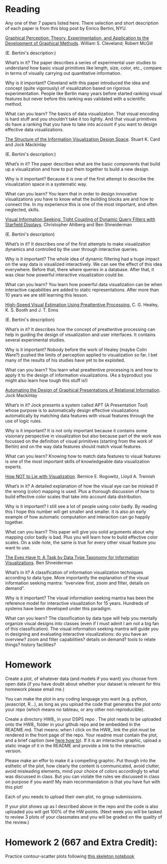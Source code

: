 # Reading
Any one of ther 7 papers listed here. There selection and short description of each paper is from this blog post by Enrico Bertini, NYU.


[Graphical Perception: Theory, Experimentation, and Application to the Development of Graphical Methods](https://www.diliaranasirova.com/assets/PSYC579/pdfs/03.2-Cleveland&McGill.pdf). William S. Cleveland; Robert McGill

(E. Bertini's description:)

What’s in it? The paper describes a series of experimental user studies to understand how basic visual primitives like length, size, color, etc., compare in terms of visually carrying out quantitative information.

Why is it important? Cleveland with this paper introduced the idea and concept (quite vigorously) of visualization based on rigorous experimentation. People like Bertin many years before started ranking visual features but never before this ranking was validated with a scientific method.

What can you learn? The basics of data visualization. That visual encoding is hard stuff and you shouldn’t take it too lightly. And that visual primitives do have a ranking that you have to take into account if you want to design effective data visualizations.

[The Structure of the Information Visualization Design Space](https://www.academia.edu/4338732/The_structure_of_the_information_visualization_design_space?auto=download). Stuart K. Card and Jock Mackinlay

(E. Bertini's description:)

What’s in it? The paper describes what are the basic components that build up a visualization and how to put them together to build a new design.

Why is it important? Because it is one of the first attempt to describe the visualization space in a systematic way.

What can you learn? You learn that in order to design innovative visualizations you have to know what the building blocks are and how to connect the. In my experience this is one of the most important, and often neglected, skills.

[Visual Information Seeking: Tight Coupling of Dynamic Query Filters with Starfield Displays](http://citeseerx.ist.psu.edu/viewdoc/download?doi=10.1.1.123.4320&rep=rep1&type=pdf). Christopher Ahlberg and Ben Shneiderman

(E. Bertini's description)

What’s in it? It describes one of the first attempts to make visualization dynamics and controlled by the user through interactive queries.

Why is it important? The whole idea of dynamic filtering had a huge impact on the way data is visualized interactively. We can see the effect of this idea everywhere. Before that, there where queries in a database. After that, it was clear how powerful interactive visualization could be.

What can you learn? You learn how powerful data visualization can be when interactive capabilities are added to static representations. After more than 10 years we are still learning this lesson.

[High-Speed Visual Estimation Using Preattentive Processing.](https://www.csc2.ncsu.edu/faculty/healey/download/tochi.96.pdf) C. G. Healey, K. S. Booth and J. T. Enns

(E. Bertini's description)

What’s in it? It describes how the concept of preattentive processing can help in guiding the design of visualization and user interfaces. It contains several experimental studies.

Why is it important? Nobody before the work of Healey (maybe Colin Ware?) pushed the limits of perception applied to visualization so far. I bet many of the results of his studies have yet to be exploited.

What can you learn? You learn what preattentive processing is and how to apply it to the design of information visualizations. (As a byproduct you might also learn how tough this stuff is!)

[Automating the Design of Graphical Presentations of Relational Information](https://research.tableau.com/sites/default/files/p110-mackinlay.pdf). Jock Mackinlay

What’s in it? Jock presents a system called APT (A Presentation Tool) whose purpose is to automatically design effective visualizations automatically by matching data features with visual features through the use of logic rules.

Why is it important? It is not only important because it contains some visionary perspective in visualization but also because part of the work was focussed on the definition of visual primitives (starting from the work of Bertin) and on the way data features should match visual features.

What can you learn? Knowing how to match data features to visual features is one of the most important skills of knowledgeable data visualization experts.

[How NOT to Lie with Visualization](https://pdfs.semanticscholar.org/058e/2e38420b61d8d870590d971d4e7d1cd078c2.pdf). Bernice E. Rogowitz, Lloyd A. Treinish

What’s in it? A detailed explanation of how the visual eye can be mislead if the wrong (color) mapping is used. Plus a thorough discussion of how to build effective color scales that take into account data distribution.

Why is it important? I still see a lot of people using color badly. By reading this I hope this number will get smaller and smaller. It is also an early example of how automatic computation and interaction can go happily together.

What can you learn? This paper will give you solid arguments about why mapping color badly is bad. Plus you will learn how to build effective color scales. On a side note, the same is true for every other visual feature you want to use.

[The Eyes Have It: A Task by Data Type Taxonomy for Information Visualizations](https://www.cs.umd.edu/~ben/papers/Shneiderman1996eyes.pdf). Ben Shneiderman

What’s in it? A classification of information visualization techniques according to data type. More importantly the explanation of the visual information seeking mantra: “overview first, zoom and filter, details on demand”.

Why is it important? The visual information seeking mantra has been the reference model for interactive visualization for 15 years. Hundreds of systems have been developed under this paradigm.

What can you learn? The classification by data type will help you mentally organize visual designs into classes (even if I must admit I am not a big fan of this classification). The visual information seeking mantra will guide you in designing and evaluating interactive visualizations: do you have an overview? zoom and filter capabilities? details on demand? tools to relate things? history facilities?


# Homework
 
 Create a plot, of whatever data (and models if you want) you choose from open data (if you have doubt about whether your dataset is relevant for this homework please email me.)

You can make the plot in any coding language you want (e.g. python, javascript, R...), as long as you upload the code that generates the plot onto your repo (which means no tableau, or any other non reproducible).

Create a directory HW8_<firstLast> in your DSPS repo . The plot neads to be uploaded onto the HW8_<firstLast> folder in your github repo and be embedded in the README.md. That means: when I click on the HW8_<firstLast> link the plot must be rendered in the front page of the repo. Your readme must contain the plot, and a brief caption (see [here how to](https://github.community/t5/How-to-use-Git-and-GitHub/How-do-you-put-Images-on-the-README-md-file/td-p/3203)). If it is an interactive graphic, upload a static image of it in the README and provide a link to the interactive version.

Please make an effor to make it a compelling graphic. Put though into the esthetic of the plot, how clearly the content is communicated, avoid clutter, avoid misleading elements, mind your choice of colors accordingly to what was discussed in class. But you can violate the rules we discussed in class on purpose if you want! My main recommandation is that you have fun with this plot! 

Each of you needs to upload their own plot, no group submissions.

If your plot shows up as I described above in the repo and the code is also uploaded you will get 100% of the HW points. (Next week you will be tasked to review 3 plots of your classmates and you will be graded on the quality of the review.)

# Homework 2 (667 and Extra Credit): 

Practice contour-scatter plots following [this skeleton notebook](scattercontour.ipynb)

